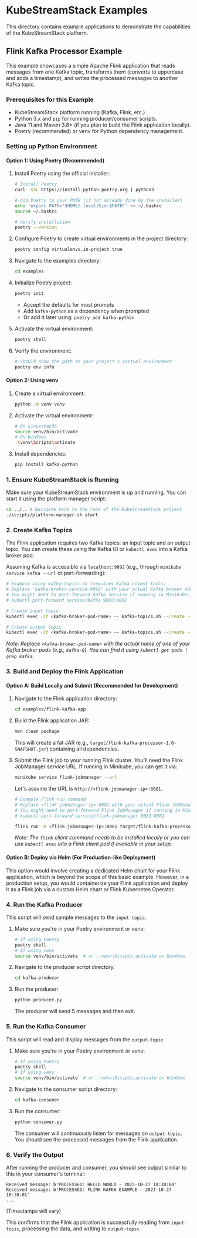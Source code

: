 # KubeStreamStack Examples

This directory contains example applications to demonstrate the capabilities of the KubeStreamStack platform.

## Flink Kafka Processor Example

This example showcases a simple Apache Flink application that reads messages from one Kafka topic, transforms them (converts to uppercase and adds a timestamp), and writes the processed messages to another Kafka topic.

### Prerequisites for this Example

*   KubeStreamStack platform running (Kafka, Flink, etc.)
*   Python 3.x and `pip` for running producer/consumer scripts.
*   Java 11 and Maven 3.8+ (if you plan to build the Flink application locally).
*   Poetry (recommended) or venv for Python dependency management.

### Setting up Python Environment

#### Option 1: Using Poetry (Recommended)

1. Install Poetry using the official installer:
   ```bash
   # Install Poetry
   curl -sSL https://install.python-poetry.org | python3 -

   # Add Poetry to your PATH (if not already done by the installer)
   echo 'export PATH="$HOME/.local/bin:$PATH"' >> ~/.bashrc
   source ~/.bashrc

   # Verify installation
   poetry --version
   ```

2. Configure Poetry to create virtual environments in the project directory:
   ```bash
   poetry config virtualenvs.in-project true
   ```

3. Navigate to the examples directory:
   ```bash
   cd examples
   ```

4. Initialize Poetry project:
   ```bash
   poetry init
   ```
   - Accept the defaults for most prompts
   - Add `kafka-python` as a dependency when prompted
   - Or add it later using: `poetry add kafka-python`

5. Activate the virtual environment:
   ```bash
   poetry shell
   ```

6. Verify the environment:
   ```bash
   # Should show the path to your project's virtual environment
   poetry env info
   ```

#### Option 2: Using venv

1. Create a virtual environment:
   ```bash
   python -m venv venv
   ```

2. Activate the virtual environment:
   ```bash
   # On Linux/macOS
   source venv/bin/activate
   # On Windows
   .\venv\Scripts\activate
   ```

3. Install dependencies:
   ```bash
   pip install kafka-python
   ```

### 1. Ensure KubeStreamStack is Running

Make sure your KubeStreamStack environment is up and running. You can start it using the platform manager script:

```bash
cd ../.. # Navigate back to the root of the KubeStreamStack project
./scripts/platform-manager.sh start
```

### 2. Create Kafka Topics

The Flink application requires two Kafka topics: an input topic and an output topic. You can create these using the Kafka UI or `kubectl exec` into a Kafka broker pod.

Assuming Kafka is accessible via `localhost:9092` (e.g., through `minikube service kafka --url` or port-forwarding):

```bash
# Example using kafka-topics.sh (requires Kafka client tools)
# Replace 'kafka-broker-service:9092' with your actual Kafka broker address if not localhost
# You might need to port-forward Kafka service if running in Minikube:
# kubectl port-forward service/kafka 9092:9092

# Create input topic
kubectl exec -it <kafka-broker-pod-name> -- kafka-topics.sh --create --topic input-topic --bootstrap-server localhost:9092 --partitions 1 --replication-factor 1

# Create output topic
kubectl exec -it <kafka-broker-pod-name> -- kafka-topics.sh --create --topic output-topic --bootstrap-server localhost:9092 --partitions 1 --replication-factor 1
```
*Note: Replace `<kafka-broker-pod-name>` with the actual name of one of your Kafka broker pods (e.g., `kafka-0`). You can find it using `kubectl get pods | grep kafka`.*

### 3. Build and Deploy the Flink Application

#### Option A: Build Locally and Submit (Recommended for Development)

1.  Navigate to the Flink application directory:
    ```bash
    cd examples/flink-kafka-app
    ```
2.  Build the Flink application JAR:
    ```bash
    mvn clean package
    ```
    This will create a fat JAR (e.g., `target/flink-kafka-processor-1.0-SNAPSHOT.jar`) containing all dependencies.

3.  Submit the Flink job to your running Flink cluster. You'll need the Flink JobManager service URL. If running in Minikube, you can get it via:
    ```bash
    minikube service flink-jobmanager --url
    ```
    Let's assume the URL is `http://<flink-jobmanager-ip>:8081`.

    ```bash
    # Example Flink run command
    # Replace <flink-jobmanager-ip>:8081 with your actual Flink JobManager address
    # You might need to port-forward Flink JobManager if running in Minikube:
    # kubectl port-forward service/flink-jobmanager 8081:8081

    flink run -m <flink-jobmanager-ip>:8081 target/flink-kafka-processor-1.0-SNAPSHOT.jar
    ```
    *Note: The `flink` client command needs to be installed locally or you can use `kubectl exec` into a Flink client pod if available in your setup.*

#### Option B: Deploy via Helm (For Production-like Deployment)

This option would involve creating a dedicated Helm chart for your Flink application, which is beyond the scope of this basic example. However, in a production setup, you would containerize your Flink application and deploy it as a Flink job via a custom Helm chart or Flink Kubernetes Operator.

### 4. Run the Kafka Producer

This script will send sample messages to the `input-topic`.

1.  Make sure you're in your Poetry environment or venv:
    ```bash
    # If using Poetry
    poetry shell
    # If using venv
    source venv/bin/activate  # or .\venv\Scripts\activate on Windows
    ```

2.  Navigate to the producer script directory:
    ```bash
    cd kafka-producer
    ```

3.  Run the producer:
    ```bash
    python producer.py
    ```
    The producer will send 5 messages and then exit.

### 5. Run the Kafka Consumer

This script will read and display messages from the `output-topic`.

1.  Make sure you're in your Poetry environment or venv:
    ```bash
    # If using Poetry
    poetry shell
    # If using venv
    source venv/bin/activate  # or .\venv\Scripts\activate on Windows
    ```

2.  Navigate to the consumer script directory:
    ```bash
    cd kafka-consumer
    ```

3.  Run the consumer:
    ```bash
    python consumer.py
    ```
    The consumer will continuously listen for messages on `output-topic`. You should see the processed messages from the Flink application.

### 6. Verify the Output

After running the producer and consumer, you should see output similar to this in your consumer's terminal:

```
Received message: b'PROCESSED: HELLO WORLD - 2023-10-27 10:30:00'
Received message: b'PROCESSED: FLINK KAFKA EXAMPLE - 2023-10-27 10:30:01'
...
```
(Timestamps will vary)

This confirms that the Flink application is successfully reading from `input-topic`, processing the data, and writing to `output-topic`. 